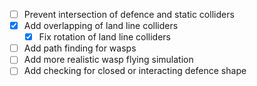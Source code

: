 - [ ] Prevent intersection of defence and static colliders
- [x] Add overlapping of land line colliders
  - [x] Fix rotation of land line colliders
- [ ] Add path finding for wasps
- [ ] Add more realistic wasp flying simulation
- [ ] Add checking for closed or interacting defence shape
